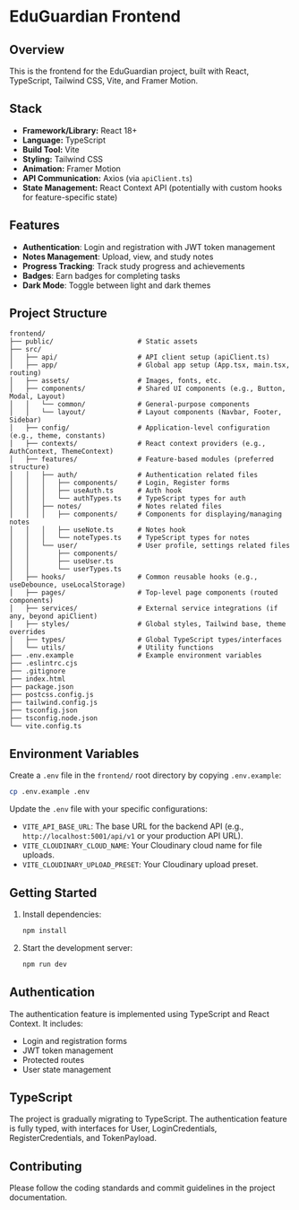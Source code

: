 # EduGuardian Frontend

## Overview
This is the frontend for the EduGuardian project, built with React, TypeScript, Tailwind CSS, Vite, and Framer Motion.

## Stack
- **Framework/Library:** React 18+
- **Language:** TypeScript
- **Build Tool:** Vite
- **Styling:** Tailwind CSS
- **Animation:** Framer Motion
- **API Communication:** Axios (via `apiClient.ts`)
- **State Management:** React Context API (potentially with custom hooks for feature-specific state)

## Features
- **Authentication**: Login and registration with JWT token management
- **Notes Management**: Upload, view, and study notes
- **Progress Tracking**: Track study progress and achievements
- **Badges**: Earn badges for completing tasks
- **Dark Mode**: Toggle between light and dark themes

## Project Structure

```
frontend/
├── public/                     # Static assets
├── src/
│   ├── api/                    # API client setup (apiClient.ts)
│   ├── app/                    # Global app setup (App.tsx, main.tsx, routing)
│   ├── assets/                 # Images, fonts, etc.
│   ├── components/             # Shared UI components (e.g., Button, Modal, Layout)
│   │   └── common/             # General-purpose components
│   │   └── layout/             # Layout components (Navbar, Footer, Sidebar)
│   ├── config/                 # Application-level configuration (e.g., theme, constants)
│   ├── contexts/               # React context providers (e.g., AuthContext, ThemeContext)
│   ├── features/               # Feature-based modules (preferred structure)
│   │   ├── auth/               # Authentication related files
│   │   │   ├── components/     # Login, Register forms
│   │   │   ├── useAuth.ts      # Auth hook
│   │   │   └── authTypes.ts    # TypeScript types for auth
│   │   ├── notes/              # Notes related files
│   │   │   ├── components/     # Components for displaying/managing notes
│   │   │   ├── useNote.ts      # Notes hook
│   │   │   └── noteTypes.ts    # TypeScript types for notes
│   │   └── user/               # User profile, settings related files
│   │       ├── components/
│   │       ├── useUser.ts
│   │       └── userTypes.ts
│   ├── hooks/                  # Common reusable hooks (e.g., useDebounce, useLocalStorage)
│   ├── pages/                  # Top-level page components (routed components)
│   ├── services/               # External service integrations (if any, beyond apiClient)
│   ├── styles/                 # Global styles, Tailwind base, theme overrides
│   ├── types/                  # Global TypeScript types/interfaces
│   └── utils/                  # Utility functions
├── .env.example                # Example environment variables
├── .eslintrc.cjs
├── .gitignore
├── index.html
├── package.json
├── postcss.config.js
├── tailwind.config.js
├── tsconfig.json
├── tsconfig.node.json
└── vite.config.ts
```

## Environment Variables

Create a `.env` file in the `frontend/` root directory by copying `.env.example`:

```bash
cp .env.example .env
```

Update the `.env` file with your specific configurations:

- `VITE_API_BASE_URL`: The base URL for the backend API (e.g., `http://localhost:5001/api/v1` or your production API URL).
- `VITE_CLOUDINARY_CLOUD_NAME`: Your Cloudinary cloud name for file uploads.
- `VITE_CLOUDINARY_UPLOAD_PRESET`: Your Cloudinary upload preset.

## Getting Started
1. Install dependencies:
   ```bash
   npm install
   ```
2. Start the development server:
   ```bash
   npm run dev
   ```

## Authentication
The authentication feature is implemented using TypeScript and React Context. It includes:
- Login and registration forms
- JWT token management
- Protected routes
- User state management

## TypeScript
The project is gradually migrating to TypeScript. The authentication feature is fully typed, with interfaces for User, LoginCredentials, RegisterCredentials, and TokenPayload.

## Contributing
Please follow the coding standards and commit guidelines in the project documentation. 